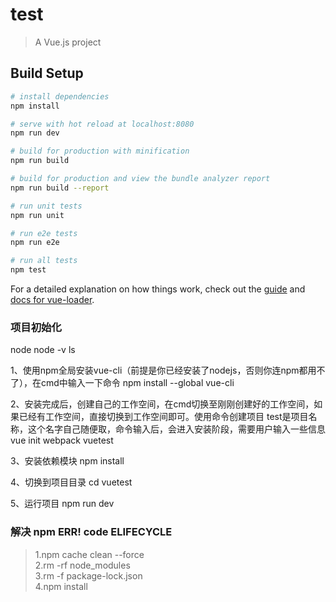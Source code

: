 # test

> A Vue.js project

## Build Setup

``` bash
# install dependencies
npm install

# serve with hot reload at localhost:8080
npm run dev

# build for production with minification
npm run build

# build for production and view the bundle analyzer report
npm run build --report

# run unit tests
npm run unit

# run e2e tests
npm run e2e

# run all tests
npm test
```

For a detailed explanation on how things work, check out the [guide](http://vuejs-templates.github.io/webpack/) and [docs for vue-loader](http://vuejs.github.io/vue-loader).

### 项目初始化
node
node -v
ls

1、使用npm全局安装vue-cli（前提是你已经安装了nodejs，否则你连npm都用不了），在cmd中输入一下命令
npm install --global vue-cli

2、安装完成后，创建自己的工作空间，在cmd切换至刚刚创建好的工作空间，如果已经有工作空间，直接切换到工作空间即可。使用命令创建项目
  test是项目名称，这个名字自己随便取，命令输入后，会进入安装阶段，需要用户输入一些信息
vue init webpack vuetest

3、安装依赖模块
npm install

4、切换到项目目录
cd vuetest

5、运行项目
npm run dev

### 解决 npm ERR! code ELIFECYCLE

>1.npm cache clean --force  
>2.rm -rf node_modules  
>3.rm -f  package-lock.json  
>4.npm install  